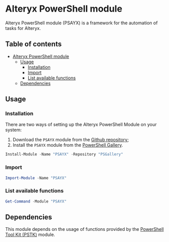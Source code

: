 # Alteryx PowerShell module

Alteryx PowerShell module (PSAYX) is a framework for the automation of tasks for Alteryx.

## Table of contents <!-- omit in TOC -->
- [Alteryx PowerShell module](#alteryx-powershell-module)
  - [Usage](#usage)
    - [Installation](#installation)
    - [Import](#import)
    - [List available functions](#list-available-functions)
  - [Dependencies](#dependencies)

## Usage

### Installation

There are two ways of setting up the Alteryx PowerShell Module on your system:

1.  Download the `PSAYX` module from the [Github repository](https://github.com/Akaizoku/PSAYX);
2.  Install the `PSAYX` module from the [PowerShell Gallery](https://www.powershellgallery.com/packages/PSAYX).

```powershell
Install-Module -Name "PSAYX" -Repository "PSGallery"
```

### Import

```powershell
Import-Module -Name "PSAYX"
```

### List available functions

```powershell
Get-Command -Module "PSAYX"
```

## Dependencies

This module depends on the usage of functions provided by the [PowerShell Tool Kit (PSTK)](https://www.powershellgallery.com/packages/PSTK/) module.

